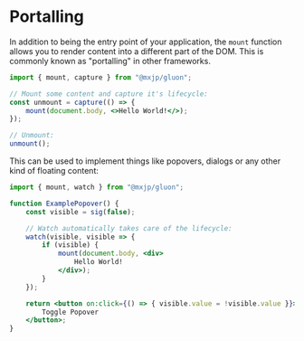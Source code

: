 # Portalling
In addition to being the entry point of your application, the `mount` function allows you to render content into a different part of the DOM. This is commonly known as "portalling" in other frameworks.
```jsx
import { mount, capture } from "@mxjp/gluon";

// Mount some content and capture it's lifecycle:
const unmount = capture(() => {
	mount(document.body, <>Hello World!</>);
});

// Unmount:
unmount();
```

This can be used to implement things like popovers, dialogs or any other kind of floating content:
```jsx
import { mount, watch } from "@mxjp/gluon";

function ExamplePopover() {
	const visible = sig(false);

	// Watch automatically takes care of the lifecycle:
	watch(visible, visible => {
		if (visible) {
			mount(document.body, <div>
				Hello World!
			</div>);
		}
	});

	return <button on:click={() => { visible.value = !visible.value }}>
		Toggle Popover
	</button>;
}
```
